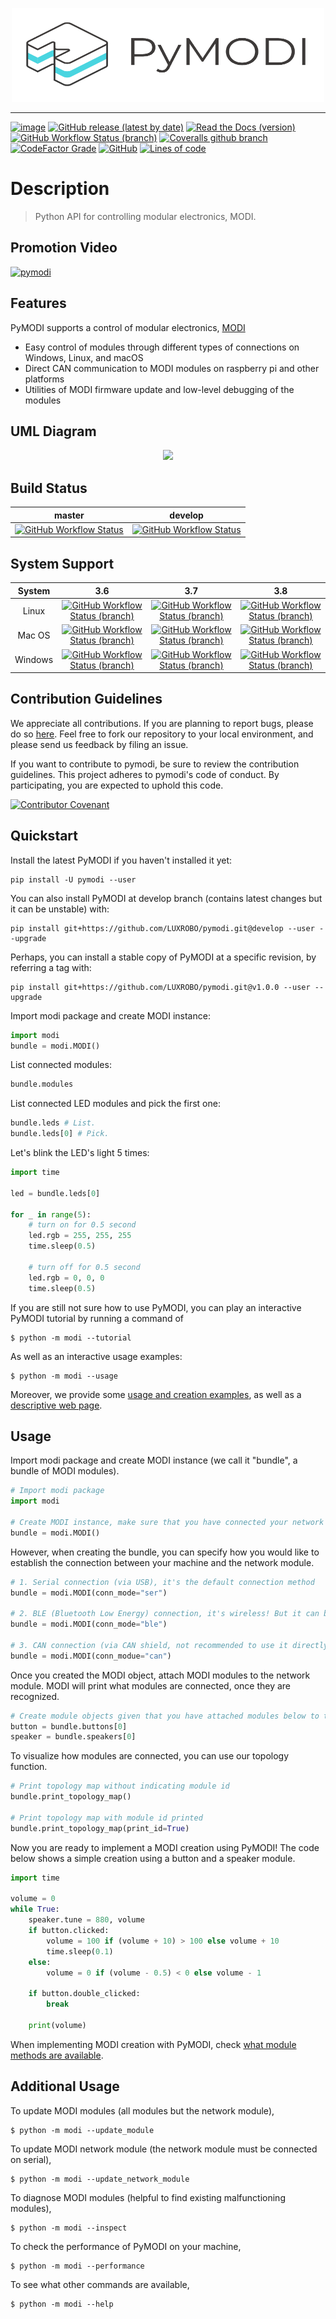 <p align="center">
	<img src="https://github.com/LUXROBO/pymodi/blob/master/docs/_static/img/logo.png?raw=true" width="500" height="150">
</p>

--------
[![image](https://img.shields.io/pypi/pyversions/pymodi.svg?style=flat-square)](https://pypi.python.org/pypi/pymodi)
[![GitHub release (latest by date)](https://img.shields.io/github/v/release/LUXROBO/pymodi?style=flat-square)](https://pypi.python.org/pypi/pymodi)
[![Read the Docs (version)](https://img.shields.io/readthedocs/pymodi/master?style=flat-square)](https://pymodi.readthedocs.io/en/master/?badge=master)
[![GitHub Workflow Status (branch)](https://img.shields.io/github/workflow/status/LUXROBO/pymodi/Build%20Status/master?style=flat-square)](https://github.com/LUXROBO/pymodi/actions)
[![Coveralls github branch](https://img.shields.io/coveralls/github/LUXROBO/pymodi/master?style=flat-square)](https://coveralls.io/github/LUXROBO/pymodi)
[![CodeFactor Grade](https://img.shields.io/codefactor/grade/github/LUXROBO/pymodi/master?style=flat-square)](https://www.codefactor.io/repository/github/luxrobo/pymodi/overview/master)
[![GitHub](https://img.shields.io/github/license/LUXROBO/pymodi?style=flat-square&color=blue)](https://github.com/LUXROBO/pymodi/blob/master/LICENSE)
[![Lines of code](https://img.shields.io/tokei/lines/github/LUXROBO/pymodi?style=flat-square)](https://github.com/LUXROBO/pymodi/tree/master/modi)

Description
===========
> Python API for controlling modular electronics, MODI.

Promotion Video
---------------
[![pymodi](https://github.com/LUXROBO/pymodi/blob/master/docs/_static/video/pymodi-intro.gif)](https://www.youtube.com/watch?v=7ciGw8V-8sM)

Features
--------
PyMODI supports a control of modular electronics, [MODI](https://modi.luxrobo.com/en)
* Easy control of modules through different types of connections on Windows, Linux, and macOS
* Direct CAN communication to MODI modules on raspberry pi and other platforms
* Utilities of MODI firmware update and low-level debugging of the modules

UML Diagram
-----------
<p align="center">
    <img src="https://github.com/LUXROBO/pymodi/blob/master/docs/_static/img/umldiagram.svg?raw=true">
</p>

Build Status
------------
|master|develop|
|:---:|:---:|
| [![GitHub Workflow Status](https://img.shields.io/github/workflow/status/LUXROBO/pymodi/Build%20Status?label=master&branch=master&logo=github&style=flat-square)](https://github.com/LUXROBO/pymodi/actions) | [![GitHub Workflow Status](https://img.shields.io/github/workflow/status/LUXROBO/pymodi/Build%20Status?label=develop&branch=develop&logo=github&style=flat-square)](https://github.com/LUXROBO/pymodi/actions)

System Support
--------------
| System | 3.6 | 3.7 | 3.8 |
| :---: | :---: | :---: | :---: |
| Linux | [![GitHub Workflow Status (branch)](https://img.shields.io/github/workflow/status/LUXROBO/pymodi/Unit%20Test%20(Ubuntu)/master?label=Unit%20Test%20%28Ubuntu%29&logo=github&style=flat-square)](https://github.com/LUXROBO/pymodi/actions) | [![GitHub Workflow Status (branch)](https://img.shields.io/github/workflow/status/LUXROBO/pymodi/Unit%20Test%20(Ubuntu)/master?label=Unit%20Test%20%28Ubuntu%29&logo=github&style=flat-square)](https://github.com/LUXROBO/pymodi/actions) |[![GitHub Workflow Status (branch)](https://img.shields.io/github/workflow/status/LUXROBO/pymodi/Unit%20Test%20(Ubuntu)/master?label=Unit%20Test%20%28Ubuntu%29&logo=github&style=flat-square)](https://github.com/LUXROBO/pymodi/actions)
| Mac OS | [![GitHub Workflow Status (branch)](https://img.shields.io/github/workflow/status/LUXROBO/pymodi/Unit%20Test%20(macOS)/master?label=Unit%20Test%20%28macOS%29&logo=github&style=flat-square)](https://github.com/LUXROBO/pymodi/actions) |[![GitHub Workflow Status (branch)](https://img.shields.io/github/workflow/status/LUXROBO/pymodi/Unit%20Test%20(macOS)/master?label=Unit%20Test%20%28macOS%29&logo=github&style=flat-square)](https://github.com/LUXROBO/pymodi/actions) | [![GitHub Workflow Status (branch)](https://img.shields.io/github/workflow/status/LUXROBO/pymodi/Unit%20Test%20(macOS)/master?label=Unit%20Test%20%28macOS%29&logo=github&style=flat-square)](https://github.com/LUXROBO/pymodi/actions)
| Windows | [![GitHub Workflow Status (branch)](https://img.shields.io/github/workflow/status/LUXROBO/pymodi/Unit%20Test%20(Windows)/master?label=Unit%20Test%20%28Windows%29&logo=github&style=flat-square)](https://github.com/LUXROBO/pymodi/actions) | [![GitHub Workflow Status (branch)](https://img.shields.io/github/workflow/status/LUXROBO/pymodi/Unit%20Test%20(Windows)/master?label=Unit%20Test%20%28Windows%29&logo=github&style=flat-square)](https://github.com/LUXROBO/pymodi/actions) | [![GitHub Workflow Status (branch)](https://img.shields.io/github/workflow/status/LUXROBO/pymodi/Unit%20Test%20(Windows)/master?label=Unit%20Test%20%28Windows%29&logo=github&style=flat-square)](https://github.com/LUXROBO/pymodi/actions)

Contribution Guidelines
-----------------------
We appreciate all contributions. If you are planning to report bugs, please do so [here](https://github.com/LUXROBO/pymodi/issues). Feel free to fork our repository to your local environment, and please send us feedback by filing an issue.

If you want to contribute to pymodi, be sure to review the contribution guidelines. This project adheres to pymodi's code of conduct. By participating, you are expected to uphold this code.

[![Contributor Covenant](https://img.shields.io/badge/Contributor%20Covenant-v2.0%20adopted-ff69b4.svg?style=flat-square)](CODE_OF_CONDUCT.md)

Quickstart
----------
Install the latest PyMODI if you haven't installed it yet:
```commandline
pip install -U pymodi --user
```

You can also install PyMODI at develop branch (contains latest changes but it can be unstable) with:
```commandline
pip install git+https://github.com/LUXROBO/pymodi.git@develop --user --upgrade
```
Perhaps, you can install a stable copy of PyMODI at a specific revision, by referring a tag with:
```commandline
pip install git+https://github.com/LUXROBO/pymodi.git@v1.0.0 --user --upgrade
```
Import modi package and create MODI instance:
```python
import modi
bundle = modi.MODI()
```
List connected modules:
```python
bundle.modules
```
List connected LED modules and pick the first one:
```python
bundle.leds # List.
bundle.leds[0] # Pick.
```
Let's blink the LED's light 5 times:
```python
import time

led = bundle.leds[0]

for _ in range(5):
    # turn on for 0.5 second
    led.rgb = 255, 255, 255
    time.sleep(0.5)

    # turn off for 0.5 second
    led.rgb = 0, 0, 0
    time.sleep(0.5)
```

If you are still not sure how to use PyMODI, you can play an interactive PyMODI tutorial by running a command of
```commandline
$ python -m modi --tutorial
```
As well as an interactive usage examples:
```commandline
$ python -m modi --usage
```
Moreover, we provide some [usage and creation examples](examples), as well as a [descriptive web page](https://luxrobo.github.io/pymodi).

Usage
-----
Import modi package and create MODI instance (we call it "bundle", a bundle of MODI modules).
```python
# Import modi package
import modi

# Create MODI instance, make sure that you have connected your network module to your machine
bundle = modi.MODI()
```

However, when creating the bundle, you can specify how you would like to establish the connection between your machine and the network module.
```python
# 1. Serial connection (via USB), it's the default connection method
bundle = modi.MODI(conn_mode="ser")

# 2. BLE (Bluetooth Low Energy) connection, it's wireless! But it can be slow :(
bundle = modi.MODI(conn_mode="ble")

# 3. CAN connection (via CAN shield, not recommended to use it directly)
bundle = modi.MODI(conn_modue="can")
```

Once you created the MODI object, attach MODI modules to the network module. MODI will print what modules are connected, once they are recognized.

```python
# Create module objects given that you have attached modules below to the network module
button = bundle.buttons[0]
speaker = bundle.speakers[0]
```

To visualize how modules are connected, you can use our topology function.
```python
# Print topology map without indicating module id
bundle.print_topology_map()

# Print topology map with module id printed
bundle.print_topology_map(print_id=True)
```

Now you are ready to implement a MODI creation using PyMODI! The code below shows a simple creation using a button and a speaker module.

```python
import time

volume = 0
while True:
    speaker.tune = 880, volume
    if button.clicked:
        volume = 100 if (volume + 10) > 100 else volume + 10
        time.sleep(0.1)
    else:
        volume = 0 if (volume - 0.5) < 0 else volume - 1

    if button.double_clicked:
        break

    print(volume)
```

When implementing MODI creation with PyMODI, check [what module methods are available](https://pymodi.readthedocs.io/en/master/).

Additional Usage
----------------
To update MODI modules (all modules but the network module),
```commandline
$ python -m modi --update_module
```

To update MODI network module (the network module must be connected on serial),
```commandline
$ python -m modi --update_network_module
```

To diagnose MODI modules (helpful to find existing malfunctioning modules),
```commandline
$ python -m modi --inspect
```

To check the performance of PyMODI on your machine,
```commandline
$ python -m modi --performance
```

To see what other commands are available,
```commandline
$ python -m modi --help
```

